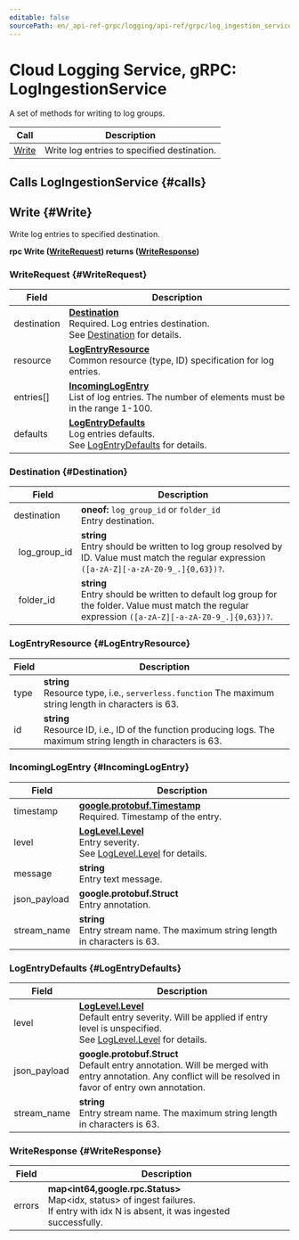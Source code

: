 ```yaml
---
editable: false
sourcePath: en/_api-ref-grpc/logging/api-ref/grpc/log_ingestion_service.md
---
```


# Cloud Logging Service, gRPC: LogIngestionService

A set of methods for writing to log groups.

| Call | Description |
| --- | --- |
| [Write](#Write) | Write log entries to specified destination. |

## Calls LogIngestionService {#calls}

## Write {#Write}

Write log entries to specified destination.

**rpc Write ([WriteRequest](#WriteRequest)) returns ([WriteResponse](#WriteResponse))**

### WriteRequest {#WriteRequest}

Field | Description
--- | ---
destination | **[Destination](#Destination)**<br>Required. Log entries destination. <br>See [Destination](#Destination) for details. 
resource | **[LogEntryResource](#LogEntryResource)**<br>Common resource (type, ID) specification for log entries. 
entries[] | **[IncomingLogEntry](#IncomingLogEntry)**<br>List of log entries. The number of elements must be in the range 1-100.
defaults | **[LogEntryDefaults](#LogEntryDefaults)**<br>Log entries defaults. <br>See [LogEntryDefaults](#LogEntryDefaults) for details. 


### Destination {#Destination}

Field | Description
--- | ---
destination | **oneof:** `log_group_id` or `folder_id`<br>Entry destination.
&nbsp;&nbsp;log_group_id | **string**<br>Entry should be written to log group resolved by ID. Value must match the regular expression ` ([a-zA-Z][-a-zA-Z0-9_.]{0,63})? `.
&nbsp;&nbsp;folder_id | **string**<br>Entry should be written to default log group for the folder. Value must match the regular expression ` ([a-zA-Z][-a-zA-Z0-9_.]{0,63})? `.


### LogEntryResource {#LogEntryResource}

Field | Description
--- | ---
type | **string**<br>Resource type, i.e., `serverless.function` The maximum string length in characters is 63.
id | **string**<br>Resource ID, i.e., ID of the function producing logs. The maximum string length in characters is 63.


### IncomingLogEntry {#IncomingLogEntry}

Field | Description
--- | ---
timestamp | **[google.protobuf.Timestamp](https://developers.google.com/protocol-buffers/docs/reference/google.protobuf#timestamp)**<br>Required. Timestamp of the entry. 
level | **[LogLevel.Level](#LogLevel)**<br>Entry severity. <br>See [LogLevel.Level](#LogLevel) for details. 
message | **string**<br>Entry text message. 
json_payload | **google.protobuf.Struct**<br>Entry annotation. 
stream_name | **string**<br>Entry stream name. The maximum string length in characters is 63.


### LogEntryDefaults {#LogEntryDefaults}

Field | Description
--- | ---
level | **[LogLevel.Level](#LogLevel)**<br>Default entry severity. Will be applied if entry level is unspecified. <br>See [LogLevel.Level](#LogLevel) for details. 
json_payload | **google.protobuf.Struct**<br>Default entry annotation. Will be merged with entry annotation. Any conflict will be resolved in favor of entry own annotation. 
stream_name | **string**<br>Entry stream name. The maximum string length in characters is 63.


### WriteResponse {#WriteResponse}

Field | Description
--- | ---
errors | **map<int64,google.rpc.Status>**<br>Map<idx, status> of ingest failures. <br>If entry with idx N is absent, it was ingested successfully. 


